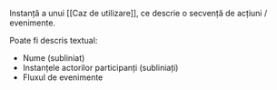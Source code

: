Instanță a unui [[Caz de utilizare]], ce descrie o secvență de acțiuni / evenimente.

Poate fi descris textual:
- Nume (subliniat)
- Instanțele actorilor participanți (subliniați)
- Fluxul de evenimente
